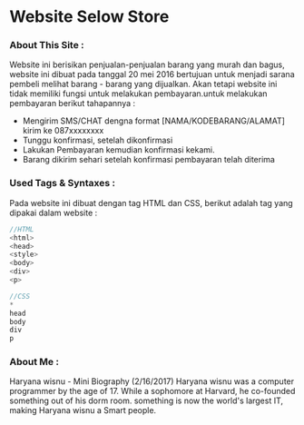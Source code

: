 # Website Selow Store

### About This Site :

Website ini berisikan penjualan-penjualan barang yang murah dan bagus, website ini dibuat pada tanggal 20 mei 2016 bertujuan untuk menjadi sarana pembeli melihat barang - barang yang dijualkan. Akan tetapi website ini tidak memiliki fungsi untuk melakukan pembayaran.untuk melakukan pembayaran berikut tahapannya :
  
 * Mengirim SMS/CHAT dengna format [NAMA/KODEBARANG/ALAMAT] kirim ke 087xxxxxxxx
 * Tunggu konfirmasi, setelah dikonfirmasi
 * Lakukan Pembayaran kemudian konfirmasi kekami.
 * Barang dikirim sehari setelah konfirmasi pembayaran telah diterima
 
### Used Tags & Syntaxes :

Pada website ini dibuat dengan tag HTML dan CSS, berikut adalah tag yang dipakai dalam website :

```javascript
//HTML
<html>
<head>
<style>
<body>
<div>
<p>

//CSS
*
head
body
div
p
```
### About Me :
Haryana wisnu - Mini Biography (2/16/2017) Haryana wisnu was a computer programmer by the age of 17. While a sophomore at Harvard, he co-founded something out of his dorm room. something is now the world's largest IT, making Haryana wisnu a Smart people.

